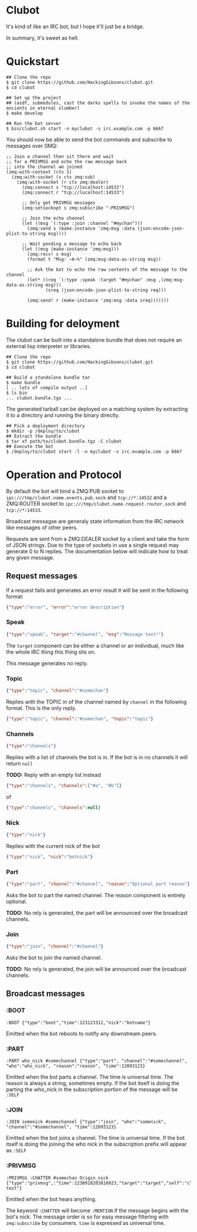 # Clubot
It's kind of like an IRC bot, but I hope it'll just be a bridge.

In summary, it's sweet as hell.

# Quickstart

```
## Clone the repo
$ git clone https://github.com/HackingGibsons/clubot.git
$ cd clubot

## Set up the project
## (asdf, submodules, cast the darks spells to invoke the names of the ancients in eternal slumber)
$ make develop

## Run the bot server
$ bin/clubot.sh start -n myclubot -s irc.example.com -p 6667
```

You should now be able to send the bot commands and subscribe to messages over 0MQ:

```common-lisp
;; Join a channel then sit there and wait
;; for a PRIVMSG and echo the raw message back
;; into the channel we joined
(zmq:with-context (ctx 1)
  (zmq:with-socket (s ctx zmq:sub)
    (zmq:with-socket (r ctx zmq:dealer)
      (zmq:connect s "tcp://localhost:14532")
      (zmq:connect r "tcp://localhost:14533")

      ;; Only get PRIVMSG messages
      (zmq:setsockopt s zmq:subscribe ":PRIVMSG")

      ;; Join the echo channel
      (let ((msg `(:type :join :channel "#mychan")))
        (zmq:send s (make-instance 'zmq:msg :data (json:encode-json-plist-to-string msg))))

      ;; Wait pending a message to echo back
      (let ((msg (make-instance 'zmq:msg)))
        (zmq:recv! s msg)
        (format t "Msg: ~A~%" (zmq:msg-data-as-string msg))

        ;; Ask the bot to echo the raw contents of the message to the channel
        (let* ((req `(:type :speak :target "#mychan" :msg ,(zmq:msg-data-as-string msg)))
               (sreq (json:encode-json-plist-to-string req)))

        (zmq:send! r (make-instance 'zmq:msg :data sreq)))))))
```

# Building for deloyment
The clubot can be built into a standalone bundle that does not require
an external lisp interpreter or libraries.

```
## Clone the repo
$ git clone https://github.com/HackingGibsons/clubot.git
$ cd clubot

## Build a standalone bundle tar
$ make bundle
[ .. lots of compile output ..]
$ ls bin
... clubot.bundle.tgz ...
```

The generated tarball can be deployed on a matching system by extracting it to a directory
and running the binary directly.

```
## Pick a deployment directory
$ mkdir -p /deploy/to/clubot
## Extract the bundle
$ tar xf path/to/clubot.bundle.tgz -C clubot
## Execute the bot
$ /deploy/to/clubot start -l -n myclubot -s irc.example.com -p 6667
```


# Operation and Protocol
By default the bot will bind a ZMQ:PUB socket to `ipc:///tmp/clubot.name.events.pub.sock` and `tcp://*:14532`
and a ZMQ:ROUTER socket to `ipc:///tmp/clubot.name.request.router.sock` and `tcp://*:14533`.

Broadcast messagse are generaly state information from the IRC network like messages of other peers.

Requests are sent from a ZMQ:DEALER socket by a client and take the form of JSON strings. Due to the type
of sockets in use a single request may generate 0 to N replies. The documentation below will indicate how
to treat any given message.

## Request messages
If a request fails and generates an error result it will be sent in the following format:

```json
{"type":"error", "error":"error description"}
```

### Speak
```json
{"type":"speak", "target":"#channel", "msg":"Message text!"}
```
The `target` component can be either a channel or an individual, much like the whole IRC thing this thing
sits on.

This message generates no reply.

### Topic
```json
{"type":"topic", "channel":"#somechan"}
```

Replies with the TOPIC in of the channel named by `channel` in the following format. This is the only reply.

```json
{"type":"topic", "channel":"#somechan", "topic":"topic"}
```

### Channels
```json
{"type":"channels"}
```

Replies with a list of channels the bot is in. If the bot is in no channels it will return `null`

**TODO:** Reply with an empty list instead

```json
{"type":"channels", "channels":["#a", "#b"]}
```
of
```json
{"type":"channels", "channels":null}
```

### Nick
```json
{"type":"nick"}
```

Replies with the current nick of the bot

```json
{"type":"nick", "nick":"botnick"}
```

### Part
```json
{"type":"part", "channel":"#channel", "reason":"Optional part reason"}
```

Asks the bot to part the named channel. The reason component is entirely optional.

**TODO:** No rely is generated, the part will be announced over the broadcast channels.

### Join
```json
{"type":"join", "channel":"#channel"}
```

Asks the bot to join the named channel.

**TODO:** No rely is generated, the join will be announced over the broadcast channels.

## Broadcast messages
### :BOOT
```
:BOOT {"type":"boot","time":123123312,"nick":"botname"}
```

Emitted when the bot reboots to notify any downstream peers.

### :PART
```
:PART who_nick #somechannel {"type":"part", "channel":"#somechannel", "who":"who_nick", "reason":"reason", "time":12093123}
```

Emitted when the bot parts a channel. The time is universal time. The reason is always a string, sometimes empty.
If the bot itself is doing the parting the who_nick in the subscription portion of the message will be `:SELF`

### :JOIN
```
:JOIN somenick #somechannel {"type":"join", "who":"somenick", "channel":"#somechannel", "time":12093123}
```

Emitted when the bot joins a channel. The time is universal time. If the bot itself is doing the joining the who nick
in the subscription prefix will appear as `:SELF`

### :PRIVMSG
```
:PRIVMSG :CHATTER #somechan Origin_nick {"type":"privmsg",:"time":1230918203810923,"target":"target","self":"clubot","from":"Origin_nick","msg":"Message text"}
```

Emitted when the bot hears anything.

The keyword `:CHATTER` will become `:MENTION` if the message begins with the bot's nick. The message order is so
for easy message filtering with `zmq:subscribe` by consumers. `time` is expressed as universal time.
